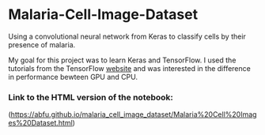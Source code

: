 # Malaria-Cell-Image-Dataset
  

Using a convolutional neural network from Keras to classify cells by their presence of malaria.
  
My goal for this project was to learn Keras and TensorFlow. I used the tutorials from the TensorFlow [website](https://www.tensorflow.org/tutorials) and was interested in the difference in performance bewteen GPU and CPU.


### Link to the HTML version of the notebook:
  
  (https://abfu.github.io/malaria_cell_image_dataset/Malaria%20Cell%20Images%20Dataset.html)
